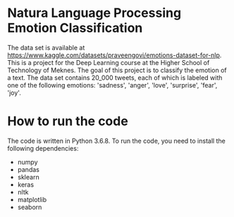 Natura Language Processing Emotion Classification
=========================
The data set is available at https://www.kaggle.com/datasets/praveengovi/emotions-dataset-for-nlp.
This is a project for the Deep Learning course at the Higher School of Technology of Meknes. The goal of this project is to classify the emotion of a text. The data set contains 20_000 tweets, each of which is labeled with one of the following emotions: 'sadness', 'anger', 'love', 'surprise', 'fear', 'joy'. 

# How to run the code
The code is written in Python 3.6.8. To run the code, you need to install the following dependencies: 
- numpy
- pandas
- sklearn
- keras
- nltk
- matplotlib
- seaborn
